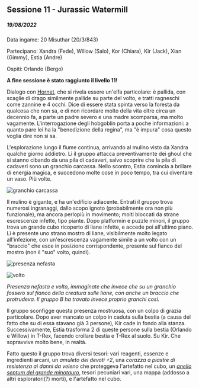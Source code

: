 ## Sessione 11 - Jurassic Watermill

##### 19/08/2022

Data ingame: 20 Misuthar (20/3/843)

Partecipano: Xandra (Fede), Willow (Salo), Kor (Chiara), Kir (Jack), Xian (Gimmy), Estia (Andre)

Ospiti: Orlando (Bergo)

**A fine sessione è stato raggiunto il livello 11!**

Dialogo con [Hornet](npc.md#Hornet), che si rivela essere un'elfa particolare: è pallida, con scaglie di drago similmente pallide su parte del volto, e tratti ragneschi come zannine e 4 occhi. Dice di essere stata spinta verso la foresta da qualcosa che non sa, e di non ricordare molto della vita oltre circa un decennio fa, a parte un padre severo e una madre scomparsa, ma molto vagamente. L'interrogazione degli hobgoblin porta a poche informazioni: a quanto pare lei ha la "benedizione della regina", ma "è impura" cosa questo voglia dire non si sa.

L'esplorazione lungo il fiume continua, arrivando al mulino visto da Xandra qualche giorno addietro. Lì il gruppo attacca preventivamente dei ghoul che si stanno cibando da una pila di cadaveri, salvo scoprire che la pila di cadaveri sono un granchio carcassa. Nello scontro, Estia comincia a brillare di energia magica, e succedono molte cose in poco tempo, tra cui diventare un vaso. Più volte.

![granchio carcassa](https://i.imgur.com/POu34sj.png)

Il mulino è gigante, e ha un'edificio adiacente. Entrati il gruppo trova numerosi ingranaggi, dallo scopo ignoto (probabilmente ora non più funzionale), ma ancora perlopiù in movimento; molti bloccati da strane escrescenze infette, tipo piante. Dopo platformin e puzzle minori, il gruppo trova un grande cubo ricoperto di liane infette, e accede poi all'ultimo piano. Lì è presente uno strano mostro di liane, visibilmente molto legato all'infezione, con un'escrescenza vagamente simile a un volto con un "braccio" che esce in posizione corrispondente, presente sul fianco del mostro (non il "suo" volto, quindi).

![presenza nefasta](https://i.imgur.com/m0ipBPP.png)

![volto](https://preview.redd.it/ra50c5aqfsp81.png?width=1920&format=png&auto=webp&s=a7434af5af40f7bfc30fc6ca487a562b86b498d6)

*Presenza nefasta e volto, immaginate che invece che su un granchio fossero sul fianco della creatura sulle liane, con anche un braccio che protrudeva. Il gruppo B ha trovato invece proprio granchi così.*

Il gruppo sconfigge questa presenza mostruosa, con un colpo di grazia particolare. Dopo aver mancato un colpo in caduta sulla bestia (a causa del fatto che su di essa stavano già 3 persone), Kir cade in fondo alla stanza. Successivamente, Estia trasforma 2 di queste persone sulla bestia (Orlando e Willow) in T-Rex, facendo crollare bestia e T-Rex al suolo. Su Kir. Che sopravvive molto bene, in realtà.

Fatto questo il gruppo trova diversi tesori: vari reagenti, essenze e ingredienti arcani, un *amuleto dei devoti +2*, una *corazza a piastre di resistenza ai danni da veleno* che proteggeva l'artefatto nel cubo, un [*anello septum del grande minotauro*](https://old.reddit.com/r/TheGriffonsSaddlebag/comments/d1quyg/the_griffons_saddlebag_septum_ring_of_the_great/), tesori pecuniari vari, una mappa (addosso a altri esploratori(?) morti), e l'artefatto nel cubo.